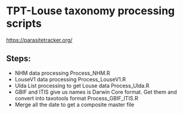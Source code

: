 # TPT-Louse taxonomy processing scripts

https://parasitetracker.org/

## Steps:
* NHM data processing Process_NHM.R
* LouseV1 data processing Process_LouseV1.R
* Ulda List processing to get Louse data Process_Ulda.R
* GBIF and ITIS give us names is Darwin Core format. Get them and convert into taxotools format Process_GBIF_ITIS.R
* Merge all the date to get a composite master file 